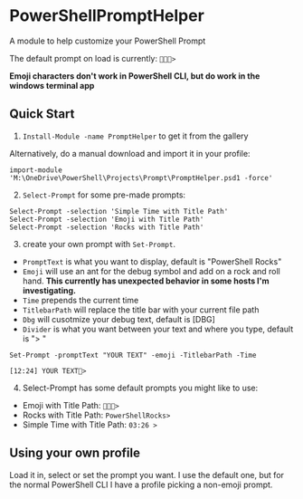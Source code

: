 # PowerShellPromptHelper
A module to help customize your PowerShell Prompt

The default prompt on load is currently: `💪🐚🤘>`

**Emoji characters don't work in PowerShell CLI, but do work in the windows terminal app**

## Quick Start 
1. `Install-Module -name PromptHelper` to get it from the gallery

  Alternatively, do a manual download and import it in your profile:
  
  `import-module 'M:\OneDrive\PowerShell\Projects\Prompt\PromptHelper.psd1 -force'`
  
2. `Select-Prompt` for some pre-made prompts:
```
Select-Prompt -selection 'Simple Time with Title Path'
Select-Prompt -selection 'Emoji with Title Path'
Select-Prompt -selection 'Rocks with Title Path'
```
3. create your own prompt with `Set-Prompt`. 
  - `PromptText` is what you want to display, default is "PowerShell Rocks"
  - `Emoji` will use an ant for the debug symbol and add on a rock and roll hand. **This currently has unexpected behavior in some hosts I'm investigating.** 
  - `Time` prepends the current time
  - `TitlebarPath` will replace the title bar with your current file path
  - `Dbg` will cusotmize your debug text, default is [DBG] 
  - `Divider` is what you want between your text and where you type, default is "> "
  
  
```
Set-Prompt -promptText "YOUR TEXT" -emoji -TitlebarPath -Time

[12:24] YOUR TEXT🤘>
```

4. Select-Prompt has some default prompts you might like to use:
  - Emoji with Title Path: `💪🐚🤘>`
  - Rocks with Title Path: `PowerShellRocks> `
  - Simple Time with Title Path: `03:26 > `
  
  ## Using your own profile
  Load it in, select or set the prompt you want. I use the default one, but for the normal PowerShell CLI I have a profile picking a non-emoji prompt. 
